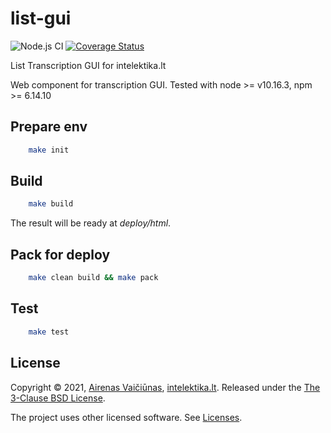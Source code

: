 # list-gui

![Node.js CI](https://github.com/airenas/list-gui/workflows/Node.js%20CI/badge.svg) [![Coverage Status](https://coveralls.io/repos/github/airenas/list-gui/badge.svg?branch=main)](https://coveralls.io/github/airenas/list-gui?branch=main)

List Transcription GUI for intelektika.lt

Web component for transcription GUI. Tested with node >= v10.16.3, npm >= 6.14.10

## Prepare env

```bash
    make init
```

## Build

```bash
    make build
```

The result will be ready at *deploy/html*.

## Pack for deploy

```bash
    make clean build && make pack
```

## Test

```bash
    make test
```


## License

Copyright © 2021, [Airenas Vaičiūnas](https://github.com/airenas), [intelektika.lt](http://intelektika.lt).
Released under the [The 3-Clause BSD License](LICENSE).

The project uses other licensed software. See [Licenses](Licenses/).
